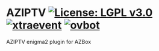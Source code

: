 AZIPTV [![License: LGPL v3.0](https://img.shields.io/badge/License-LGPL%20v3.0-blue.svg)](https://www.gnu.org/licenses/lgpl-3.0) [![xtraevent](https://github.com/OpenVisionE2/AZIPTV/actions/workflows/aziptv.yml/badge.svg)](https://github.com/OpenVisionE2/AZIPTV/actions/workflows/aziptv.yml) [![ovbot](https://github.com/OpenVisionE2/AZIPTV/actions/workflows/ovbot.yml/badge.svg)](https://github.com/OpenVisionE2/AZIPTV/actions/workflows/ovbot.yml)
======

AZIPTV enigma2 plugin for AZBox
